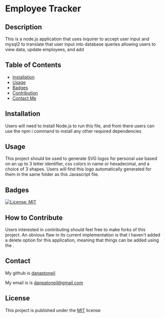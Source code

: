 # Employee Tracker

## Description
This is a node.js application that uses inquirer to accept user input and mysql2 to translate that user input into database queries allowing users to view data, update employees, and add


## Table of Contents

  - [Installation](#installation)
  - [Usage](#usage)
  - [Badges](#badges)
  - [Contribution](#contribution)
  - [Contact Me](#contact)

  ## Installation
  Users will need to install Node.js to run this file, and from there users can use the npm i command to install any other required dependencies

  ## Usage
  This project should be used to generate SVG logos for personal use based on an up to 3 letter identifier, css colors in name or hexadecimal, and a choice of 3 shapes. Users will find this logo automatically generated for them in the same folder as this Javascript file.

  ## Badges
  [![License: MIT](https://img.shields.io/badge/License-MIT-yellow.svg)](https://opensource.org/licenses/MIT)

  ## How to Contribute
  Users interested in contributing should feel free to make forks of this project. An obvious flaw in its current implementation is that I haven't added a delete option for this application, meaning that things can be added using the .

  ## Contact
  My github is [danaptoneil](https://github.com/danaptoneil)

   My email is is danpatoneil@gmail.com

  ## License
  This project is published under the [MIT](https://opensource.org/licenses/MIT) license
